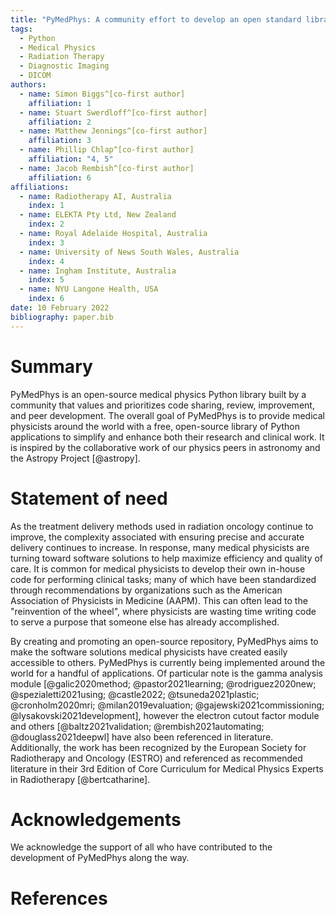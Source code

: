 ```yaml
---
title: "PyMedPhys: A community effort to develop an open standard library for Medical Physics in Python"
tags:
  - Python
  - Medical Physics
  - Radiation Therapy
  - Diagnostic Imaging
  - DICOM
authors:
  - name: Simon Biggs^[co-first author]
    affiliation: 1
  - name: Stuart Swerdloff^[co-first author]
    affiliation: 2
  - name: Matthew Jennings^[co-first author]
    affiliation: 3
  - name: Phillip Chlap^[co-first author]
    affiliation: "4, 5"
  - name: Jacob Rembish^[co-first author]
    affiliation: 6
affiliations:
  - name: Radiotherapy AI, Australia
    index: 1
  - name: ELEKTA Pty Ltd, New Zealand
    index: 2
  - name: Royal Adelaide Hospital, Australia
    index: 3
  - name: University of News South Wales, Australia
    index: 4
  - name: Ingham Institute, Australia
    index: 5
  - name: NYU Langone Health, USA
    index: 6
date: 10 February 2022
bibliography: paper.bib
---
```


# Summary

PyMedPhys is an open-source medical physics Python library built by a community
that values and prioritizes code sharing, review, improvement, and peer
development. The overall goal of PyMedPhys is to provide medical physicists
around the world with a free, open-source library of Python applications to
simplify and enhance both their research and clinical work. It is inspired by
the collaborative work of our physics peers in astronomy and the Astropy
Project [@astropy].

# Statement of need

As the treatment delivery methods used in radiation oncology continue to
improve, the complexity associated with ensuring precise and accurate delivery
continues to increase. In response, many medical physicists are turning toward
software solutions to help maximize efficiency and quality of care. It is
common for medical physicists to develop their own in-house code for performing
clinical tasks; many of which have been standardized through recommendations by
organizations such as the American Association of Physicists in Medicine
(AAPM). This can often lead to the "reinvention of the wheel", where physicists
are wasting time writing code to serve a purpose that someone else has already
accomplished.

By creating and promoting an open-source repository, PyMedPhys aims to make the
software solutions medical physicists have created easily accessible to others.
PyMedPhys is currently being implemented around the world for a handful of
applications. Of particular note is the gamma analysis module
[@galic2020method; @pastor2021learning; @rodriguez2020new;
@spezialetti2021using; @castle2022; @tsuneda2021plastic; @cronholm2020mri;
@milan2019evaluation; @gajewski2021commissioning; @lysakovski2021development],
however the electron cutout factor module and others [@baltz2021validation;
@rembish2021automating; @douglass2021deepwl] have also been referenced
in literature. Additionally, the work has been recognized by the European
Society for Radiotherapy and Oncology (ESTRO) and referenced as recommended
literature in their 3rd Edition of Core Curriculum for Medical Physics Experts
in Radiotherapy [@bertcatharine].

# Acknowledgements

We acknowledge the support of all who have contributed to the development of
PyMedPhys along the way.

# References
